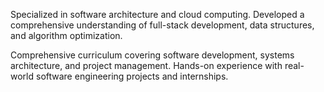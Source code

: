 Specialized in software architecture and cloud computing. Developed a comprehensive understanding of full-stack development, data structures, and algorithm optimization.

Comprehensive curriculum covering software development, systems architecture, and project management. Hands-on experience with real-world software engineering projects and internships.
